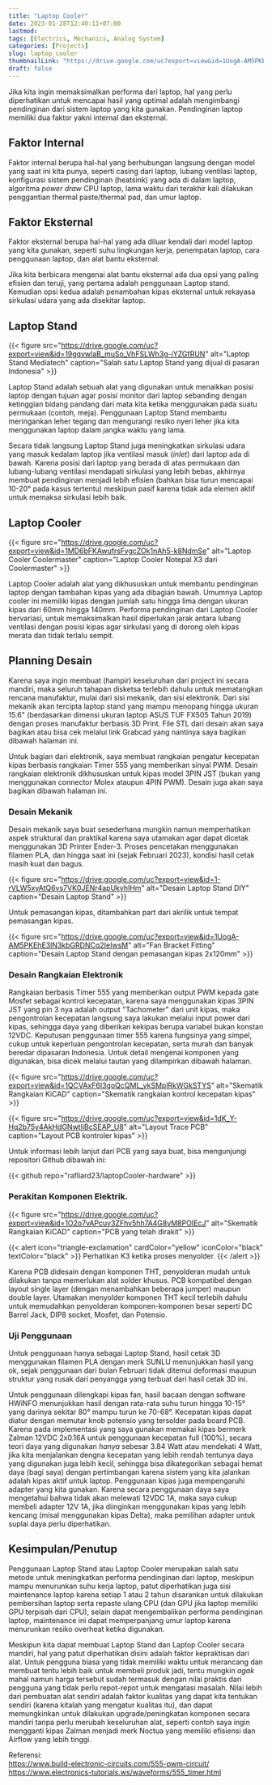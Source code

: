 ```yaml
---
title: "Laptop Cooler"
date: 2023-01-28T12:40:11+07:00
lastmod:
tags: [Electrics, Mechanics, Analog System]
categories: [Projects]
slug: laptop_cooler
thumbnailLink: "https://drive.google.com/uc?export=view&id=1UogA-AM5PKEhE3lN3kbGRDNCq2IeIwsM"
draft: false
---
```


Jika kita ingin memaksimalkan performa dari laptop, hal yang perlu diperhatikan untuk mencapai hasil yang optimal adalah mengimbangi pendinginan dari sistem laptop yang kita gunakan. Pendinginan laptop memiliki dua faktor yakni internal dan eksternal. 

## Faktor Internal
Faktor internal berupa hal-hal yang berhubungan langsung dengan model yang saat ini kita punya, seperti casing dari laptop, lubang ventilasi laptop, konfigurasi sistem pendinginan (heatsink) yang ada di dalam laptop, algoritma *power draw* CPU laptop, lama waktu dari terakhir kali dilakukan penggantian thermal paste/thermal pad, dan umur laptop.

## Faktor Eksternal
Faktor eksternal berupa hal-hal yang ada diluar kendali dari model laptop yang kita gunakan, seperti suhu lingkungan kerja, penempatan laptop, cara penggunaan laptop, dan alat bantu eksternal.

Jika kita berbicara mengenai alat bantu eksternal ada dua opsi yang paling efisien dan teruji, yang pertama adalah penggunaan Laptop stand. Kemudian opsi kedua adalah penambahan kipas eksternal untuk rekayasa sirkulasi udara yang ada disekitar laptop.

## Laptop Stand

{{< figure
    src="https://drive.google.com/uc?export=view&id=19gqvwlaB_muSo_VhFSLWh3g-iYZGfRUN"
    alt="Laptop Stand Mediatech"
    caption="Salah satu Laptop Stand yang dijual di pasaran Indonesia"
    >}}

Laptop Stand adalah sebuah alat yang digunakan untuk menaikkan posisi laptop dengan tujuan agar posisi monitor dari laptop sebanding dengan ketinggian bidang pandang dari mata kita ketika menggunakan pada suatu permukaan (contoh, meja). Penggunaan Laptop Stand membantu meringankan leher tegang dan mengurangi resiko nyeri leher jika kita menggunakan laptop dalam jangka waktu yang lama.

Secara tidak langsung Laptop Stand juga meningkatkan sirkulasi udara yang masuk kedalam laptop jika ventilasi masuk (*inlet*) dari laptop ada di bawah. Karena posisi dari laptop yang berada di atas permukaan dan lubang-lubang ventilasi mendapati sirkulasi yang lebih bebas, akhirnya membuat pendinginan menjadi lebih efisien (bahkan bisa turun mencapai 10-20° pada kasus tertentu) meskipun pasif karena tidak ada elemen aktif untuk memaksa sirkulasi lebih baik.

## Laptop Cooler

{{< figure
    src="https://drive.google.com/uc?export=view&id=1MD6bFKAwufrsFvgcZOk1nAh5-k8NdmSe"
    alt="Laptop Cooler Coolermaster"
    caption="Laptop Cooler Notepal X3 dari Coolermaster"
    >}}

Laptop Cooler adalah alat yang dikhususkan untuk membantu pendinginan laptop dengan tambahan kipas yang ada dibagian bawah. Umumnya Laptop cooler ini memiliki kipas dengan jumlah satu hingga lima dengan ukuran kipas dari 60mm hingga 140mm. Performa pendinginan dari Laptop Cooler bervariasi, untuk memaksimalkan hasil diperlukan jarak antara lubang ventilasi dengan posisi kipas agar sirkulasi yang di dorong oleh kipas merata dan tidak terlalu sempit.

## Planning Desain

Karena saya ingin membuat (hampir) keseluruhan dari project ini secara mandiri, maka seluruh tahapan disketsa terlebih dahulu untuk mematangkan rencana manufaktur, mulai dari sisi mekanik, dan sisi elektronik. Dari sisi mekanik akan tercipta laptop stand yang mampu menopang hingga ukuran 15.6" (berdasarkan dimensi ukuran laptop ASUS TUF FX505 Tahun 2019) dengan proses manufaktur berbasis 3D Print. File STL dari desain akan saya bagikan atau bisa cek melalui link Grabcad yang nantinya saya bagikan dibawah halaman ini.

Untuk bagian dari elektronik, saya membuat rangkaian pengatur kecepatan kipas berbasis rangkaian Timer 555 yang memberikan sinyal PWM. Desain rangkaian elektronik dikhususkan untuk kipas model 3PIN JST (bukan yang menggunakan connector Molex ataupun 4PIN PWM). Desain juga akan saya bagikan dibawah halaman ini.

### Desain Mekanik

Desain mekanik saya buat sesederhana mungkin namun memperhatikan aspek struktural dan praktikal karena saya utamakan agar dapat dicetak menggunakan 3D Printer Ender-3. Proses pencetakan menggunakan filamen PLA, dan hingga saat ini (sejak Februari 2023), kondisi hasil cetak masih kuat dan bagus.

{{< figure
    src="https://drive.google.com/uc?export=view&id=1-rVLW5xyAtQ6vs7VK0JENr4apUkyhIHm"
    alt="Desain Laptop Stand DIY"
    caption="Desain Laptop Stand"
    >}}

Untuk pemasangan kipas, ditambahkan part dari akrilik untuk tempat pemasangan kipas.

{{< figure
    src="https://drive.google.com/uc?export=view&id=1UogA-AM5PKEhE3lN3kbGRDNCq2IeIwsM"
    alt="Fan Bracket Fitting"
    caption="Desain Laptop Stand dengan pemasangan kipas 2x120mm"
    >}}

### Desain Rangkaian Elektronik

Rangkaian berbasis Timer 555 yang memberikan output PWM kepada gate Mosfet sebagai kontrol kecepatan, karena saya menggunakan kipas 3PIN JST yang pin 3 nya adalah output "Tachometer" dari unit kipas, maka pengontrolan kecepatan langsung saya lakukan melalui input power dari kipas, sehingga daya yang diberikan kekipas berupa variabel bukan konstan 12VDC. Keputusan penggunaan timer 555 karena fungsinya yang simpel, cukup untuk keperluan pengontrolan kecepatan, serta murah dan banyak beredar dipasaran Indonesia. Untuk detail mengenai komponen yang digunakan, bisa dicek melalui tautan yang dilampirkan dibawah halaman.

{{< figure
    src="https://drive.google.com/uc?export=view&id=1QCVAxF6I3goQcQML_ykSMplRkWGkSTYS"
    alt="Skematik Rangkaian KiCAD"
    caption="Skematik rangkaian kontrol kecepatan kipas"
    >}}

{{< figure
    src="https://drive.google.com/uc?export=view&id=1dK_Y-Hq2b75y4AkHdGNwtIiBcSEAP_U8"
    alt="Layout Trace PCB"
    caption="Layout PCB kontroler kipas"
    >}}

Untuk informasi lebih lanjut dari PCB yang saya buat, bisa mengunjungi repositori Github dibawah ini:

{{< github repo="rafliard23/laptopCooler-hardware" >}}

### Perakitan Komponen Elektrik.

{{< figure
    src="https://drive.google.com/uc?export=view&id=1O2o7vAPcuv3ZFhv5hh7A4G8vM8POIEcJ"
    alt="Skematik Rangkaian KiCAD"
    caption="PCB yang telah dirakit"
    >}}

{{< alert icon="triangle-exclamation" cardColor="yellow" iconColor="black" textColor="black" >}}
Perhatikan K3 ketika proses menyolder.
{{< /alert >}}

Karena PCB didesain dengan komponen THT, penyolderan mudah untuk dilakukan tanpa memerlukan alat solder khusus. PCB kompatibel dengan layout single layer (dengan menambahkan beberapa jumper) maupun double layer. Utamakan menyolder komponen THT kecil terlebih dahulu untuk memudahkan penyolderan komponen-komponen besar seperti DC Barrel Jack, DIP8 socket, Mosfet, dan Potensio.


### Uji Penggunaan

Untuk penggunaan hanya sebagai Laptop Stand, hasil cetak 3D menggunakan filamen PLA dengan merk SUNLU menunjukkan hasil yang ok, sejak penggunaan dari bulan Februari tidak ditemui deformasi maupun struktur yang rusak dari penyangga yang terbuat dari hasil cetak 3D ini.

Untuk penggunaan dilengkapi kipas fan, hasil bacaan dengan software HWiNFO menunjukkan hasil dengan rata-rata suhu turun hingga 10-15° yang darinya sekitar 80° mampu turun ke 70-68°. Kecepatan kipas dapat diatur dengan memutar knob potensio yang tersolder pada board PCB. Karena pada implementasi yang saya gunakan memakai kipas bermerk Zalman 12VDC 2x0.16A untuk penggunaan kecepatan full (100%), secara teori daya yang digunakan *hanya* sebesar 3.84 Watt atau mendekati 4 Watt, jika kita menjalankan dengna kecepatan yang lebih rendah tentunya daya yang digunakan juga lebih kecil, sehingga bisa dikategorikan sebagai hemat daya (bagi saya) dengan pertimbangan karena sistem yang kita jalankan adalah kipas aktif untuk laptop. Penggunaan kipas juga mempengaruhi adapter yang kita gunakan. Karena secara penggunaan daya saya mengetahui bahwa tidak akan melewati 12VDC 1A, maka saya cukup membeli adapter 12V 1A, jika diinginkan menggunakan kipas yang lebih kencang (misal menggunakan kipas Delta), maka pemilihan adapter untuk suplai daya perlu diperhatikan.  

## Kesimpulan/Penutup

Penggunaan Laptop Stand atau Laptop Cooler merupakan salah satu metode untuk meningkatkan performa pendinginan dari laptop, meskipun mampu menurunkan suhu kerja laptop, patut diperhatikan juga sisi maintenance laptop karena setiap 1 atau 2 tahun disarankan untuk dilakukan pembersihan laptop serta repaste ulang CPU (dan GPU jika laptop memiliki GPU terpisah dari CPU), selain dapat mengembalikan performa pendinginan laptop, maintenance ini dapat memperpanjang umur laptop karena menurunkan resiko overheat ketika digunakan.

Meskipun kita dapat membuat Laptop Stand dan Laptop Cooler secara mandiri, hal yang patut diperhatikan disini adalah faktor kepraktisan dari alat. Untuk pengguna biasa yang tidak memiliki waktu untuk merancang dan membuat tentu lebih baik untuk membeli produk jadi, tentu mungkin *agak* mahal namun harga tersebut sudah termasuk dengan nilai praktis dari pengguna yang tidak perlu repot-repot untuk mengatasi masalah. Nilai lebih dari pembuatan alat sendiri adalah faktor kualitas yang dapat kita tentukan sendiri (karena kitalah yang mengatur kualitas itu), dan dapat memungkinkan untuk dilakukan upgrade/peningkatan komponen secara mandiri tanpa perlu merubah keseluruhan alat, seperti contoh saya ingin mengganti kipas Zalman menjadi merk Noctua yang memiliki efisiensi dan Airflow yang lebih tinggi.

Referensi:
<br>
https://www.build-electronic-circuits.com/555-pwm-circuit/
https://www.electronics-tutorials.ws/waveforms/555_timer.html